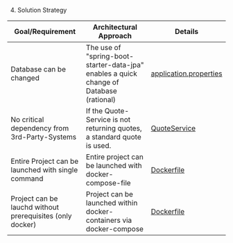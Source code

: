 4. Solution Strategy

| Goal/Requirement                                          | Architectural Approach                                                  | Details                                                                                            |
|-----------------------------------------------------------|-------------------------------------------------------------------------|----------------------------------------------------------------------------------------------------|
| Database can be changed                                   | The use of "spring-boot-starter-data-jpa" enables a quick change of Database (rational) | [application.properties](../../sqsbackend/src/main/resources/application.properties)               |
| No critical dependency from 3rd-Party-Systems             | If the Quote-Service is not returning quotes, a standard quote is used. | [QuoteService](../../sqsbackend/src/main/java/com/studheupno/sqsbackend/service/QuoteService.java) |
| Entire Project can be launched with single command        | Entire project can be launched with docker-compose-file                 | [Dockerfile](../../compose.yaml)                                                                   |
| Project can be lauchd without prerequisites (only docker) | Project can be launched within docker-containers via docker-compose     | [Dockerfile](../../compose.yaml)                                                                   |
